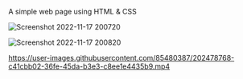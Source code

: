 A simple web page using HTML & CSS

![Screenshot 2022-11-17 200720](https://user-images.githubusercontent.com/85480387/202478577-59386726-167f-4adc-a07c-61cae43f82ba.jpg)

![Screenshot 2022-11-17 200820](https://user-images.githubusercontent.com/85480387/202478645-d0759dbb-e358-439b-a716-4b86c09d1278.jpg)


https://user-images.githubusercontent.com/85480387/202478768-c41cbb02-36fe-45da-b3e3-c8ee1e4435b9.mp4

